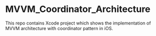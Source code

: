 # MVVM_Coordinator_Architecture
This repo contains Xcode project which shows the implementation  of MVVM architecture with coordinator pattern in iOS.
